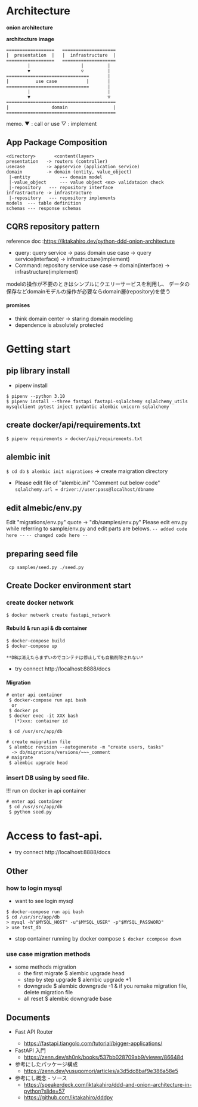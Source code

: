 

# Architecture
**onion architecture**

**architecture image**
```
==================   ====================
|  presentation  |   |  infrastructure  |
==================   ====================
        |                   |         | 
        ▼                   ▽         |
===============================       |
|          use case           |       |
===============================       |
        |                             |
        ▼                             ▽
=========================================
|                domain                 |
=========================================
```
memo.
  ▼ : call or use
  ▽ : implement

## App Package Composition
```
<directory>       <content(layer>
presentation   -> routers (controller)
usecase        -> appservice (application_service)
domain         -> domain (entity, value_object)
 |-entity           --- domain model
 |-value_object     --- value object <ex> validataion check
 |-repository   --- repository interface
infrastracture -> infrastracture
 |-repository   --- repository implements
models  --- table definition 
schemas --- response schemas

```
## CQRS repository pattern
reference doc :https://iktakahiro.dev/python-ddd-onion-architecture

 - query: query service -> pass domain
   use case -> query service(interface) -> infrastructure(implement)
 - Command: repository service 
   use case -> domain(interface) -> infrastructure(implement)

modelの操作が不要のときはシンプルにクエリーサービスを利用し、
データの保存などdomainモデルの操作が必要ならdomain層(repository)を使う

#### promises
 - think domain center -> staring domain modeling
 - dependence is absolutely protected



# Getting start
## pip library install
 - pipenv install
 ```
 $ pipenv --python 3.10
 $ pipenv install --three fastapi fastapi-sqlalchemy sqlalchemy_utils mysqlclient pytest inject pydantic alembic uvicorn sqlalchemy
 ```

## create docker/api/requirements.txt
`$ pipenv requirements > docker/api/requirements.txt`

## alembic init
 `$ cd db`
 `$ alembic init migrations`
  -> create maigration directory
 - Please edit file of "alembic.ini"
   "Comment out below code"
   `sqlalchemy.url = driver://user:pass@localhost/dbname`

## edit almebic/env.py
Edit "migrations/env.py" 
quote -> "db/samples/env.py"
Please edit env.py while referring to sample/env.py
  and edit parts are belows.
 ` -- added code here -- `
 ` -- changed code here -- `

## preparing seed file
 ` cp samples/seed.py ./seed.py`


## Create Docker environment start

### create docker network
 `$ docker network create fastapi_network`

#### Rebuild & run api & db container
 ```
 $ docker-compose build
 $ docker-compose up

**DBは消えたらまずいのでコンテナは停止しても自動削除されない*
 
 ```
 - try connect
   http://localhost:8888/docs

#### Migration
```
# enter api container
 $ docker-compose run api bash
  or
 $ docker ps
 $ docker exec -it XXX bash
   (*)xxx: container id
 
 $ cd /usr/src/app/db

# create maigration file
 $ alembic revision --autogenerate -m "create users, tasks"
  -> db/migrations/versions/~~~_comment
# maigrate
 $ alembic upgrade head
```
### insert DB using by seed file.
!!! run on docker in api container
```
# enter api container
 $ cd /usr/src/app/db
 $ python seed.py
``` 

# Access to fast-api.
 - try connect
   http://localhost:8888/docs


## Other
### how to login mysql 
 - want to see login mysql
  ```
  $ docker-compose run api bash
  $ cd /usr/src/app/db  
  > mysql -h"$MYSQL_HOST" -u"$MYSQL_USER" -p"$MYSQL_PASSWORD"
  > use test_db
  ```
- stop container running by docker compose
  `$ docker ccompose down`

### use case migration methods
- some methods migration
    - the first migrate
      $ alembic upgrade head
    - step by step upgrade
      $ alembic upgrade +1
    - downgrade
      $ alembic downgrade -1
      &
      if you remake migration file, delete migration file
    - all reset
      $ alembic downgrade base


## Documents
 - Fast API Router <Original Documents>
   - https://fastapi.tiangolo.com/tutorial/bigger-applications/
 - FastAPI 入門
   - https://zenn.dev/sh0nk/books/537bb028709ab9/viewer/86648d
 - 参考にしたパッケージ構成
   - https://zenn.dev/yusugomori/articles/a3d5dc8baf9e386a58e5
 - 参考にし概念・ソース
   - https://speakerdeck.com/iktakahiro/ddd-and-onion-architecture-in-python?slide=57
   - https://github.com/iktakahiro/dddpy
   
